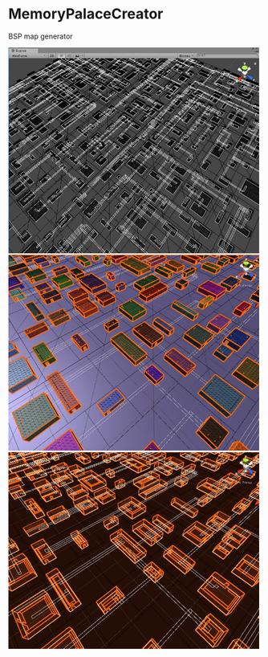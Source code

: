 # MemoryPalaceCreator
BSP map generator


<img alt="MPC" src="/WF.JPG" width="500" />
<img alt="MPC" src="/MPC2.JPG" width="500" />
<img alt="MPC" src="/MPC.JPG" width="500" />
